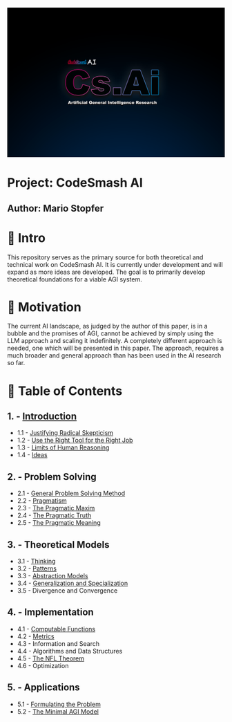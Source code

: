 
![](https://github.com/immmersive/codesmash-ai/blob/main/CsAi.png)

# Project: CodeSmash AI

## Author: Mario Stopfer

# 🔘 Intro

This repository serves as the primary source for both theoretical and technical work on CodeSmash AI. It is currently under development and will expand as more ideas are developed. The goal is to primarily develop theoretical foundations for a viable AGI system.

# 🔘 Motivation

The current AI landscape, as judged by the author of this paper, is in a bubble and the promises of AGI, cannot be achieved by simply using the LLM approach and scaling it indefinitely. A completely different approach is needed, one which will be presented in this paper. The approach, requires a much broader and general approach than has been used in the AI research so far.
 
# 🔘 Table of Contents
 
## 1. - [Introduction](/introduction.md)
- 1.1 - [Justifying Radical Skepticism](/radical-skepticism.md)
- 1.2 - [Use the Right Tool for the Right Job](/right-tool-right-job.md) 
- 1.3 - [Limits of Human Reasoning](/human-reasoning.md)
- 1.4 - [Ideas](/ideas.md)

## 2. - Problem Solving
- 2.1 - [General Problem Solving Method](/problem-solving.md)
- 2.2 - [Pragmatism](/pragmatism.md)
- 2.3 - [The Pragmatic Maxim](/pragmatic-maxim.md)
- 2.4 - [The Pragmatic Truth](/pragmatic-truth.md)
- 2.5 - [The Pragmatic Meaning](/pragmatic-meaning.md)

## 3. - Theoretical Models
- 3.1 - [Thinking](/thinking.md)
- 3.2 - [Patterns](/patterns.md)  
- 3.3 - [Abstraction Models](/abstraction-models.md)
- 3.4 - [Generalization and Specialization](/generalization-specialization.md)
- 3.5 - Divergence and Convergence


## 4. - Implementation
- 4.1 - [Computable Functions](/computable-functions.md)
- 4.2 - [Metrics](/metrics.md)
- 4.3 - Information and Search
- 4.4 - Algorithms and Data Structures
- 4.5 - [The NFL Theorem](/nfl-theorem.md) 
- 4.6 - Optimization

## 5. - Applications
- 5.1 - [Formulating the Problem](/formulating-problem.md)
- 5.2 - [The Minimal AGI Model](/agi-model.md)


